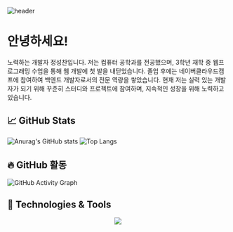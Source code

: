 ![header](https://capsule-render.vercel.app/api?type=transparent&color=auto&height=300&section=header&text=Welcome%20to%20SungChan's%20GitHub!&fontSize=40&fontColor=00FF00&animation=fadeIn)

# 안녕하세요! 
노력하는 개발자 정성찬입니다. 저는 컴퓨터 공학과를 전공했으며, 3학년 재학 중 웹프로그래밍 수업을 통해 웹 개발에 첫 발을 내딛었습니다. 졸업 후에는 네이버클라우드캠프에 참여하여 백엔드 개발자로서의 전문 역량을 쌓았습니다. 현재 저는 실력 있는 개발자가 되기 위해 꾸준히 스터디와 프로젝트에 참여하며, 지속적인 성장을 위해 노력하고 있습니다.

## 📈 GitHub Stats

![Anurag's GitHub stats](https://github-readme-stats.vercel.app/api?username=sungchan98&show_icons=true&theme=swift)
![Top Langs](https://github-readme-stats.vercel.app/api/top-langs/?username=sungchan98&layout=compact&theme=swift)

## 🔥 GitHub 활동
![GitHub Activity Graph](https://github-readme-activity-graph.vercel.app/graph?username=sungchan98&bg_color=0e0e0e&color=ffffff&line=ff5f6d&point=ffc371&area=true&hide_border=true)


## 🔧 Technologies & Tools

<p align="center">
  <img src="https://skillicons.dev/icons?i=java,python,js,html,css,git,github,vscode&theme=dark" />
</p>

